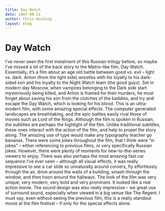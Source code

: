 ```yaml
---
title: Day Watch
date: 2007-08-21
author: Chris Hocking
layout: blog
---
```

# Day Watch

I’ve never seen the first instalment of this Russian trilogy before, so maybe I’ve missed a lot of the back story to the Matrix-like film, Day Watch. Essentially, it’s a film about an age old battle between good vs. evil – light vs. dark. Anton (from the light side) wrestles with his loyalty to his dark-sided son and his loyalty to the Night Watch team (the good guys). Set in modern day Moscow, when vampires belonging to the Dark side start mysteriously being killed, and Anton is framed for their murders, he must forget about saving his son from the clutches of the baddies, and try and escape the Day Watch, which is looking for his blood. This is an ultra-modern film, with some amazing special effects. The computer generated landscapes are breathtaking, and the epic battles easily rival those of movies such as Lord of the Rings. Although the film is spoken in Russian, the subtitles are perhaps the highlight of the film. Unlike traditional subtitles, these ones interact with the action of the film, and help to propel the story along. The amazing use of type would make any typography teacher go bananas. There were some jokes throughout the film, that I think were “in jokes” – either referencing to previous films, or very specifically Russian jokes. However, there were plenty of moments for new-to-the-series viewers to enjoy. There was also perhaps the most amazing fast car sequence I’ve ever seen – although all visual effects, it was really impressive to see a car slide so unnaturally around corners, fly effortlessly through the air, drive around the walls of a building, smash through the window, and then hoon around the hallways. The look of the film was very unique, very modern, very bold and very prominent. It looked like a real action movie. The sound design was also really impressive – we great use of surround sound, especially when viewed in a big venue like The Regent. I must say, even without seeing the previous film, this is a really standout movie at the film festival – if only for the special effects alone.